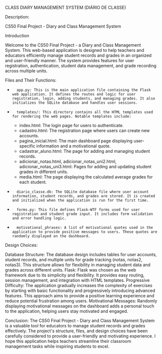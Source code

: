 CLASS DIARY MANAGEMENT SYSTEM (DIÁRIO DE CLASSE)

Description:

CS50 Final Project - Diary and Class Management System

Introduction

Welcome to the CS50 Final Project - a Diary and Class Management System. This web-based application is designed to help teachers and educators efficiently manage student records and grades in an organized and user-friendly manner. The system provides features for user registration, authentication, student data management, and grade recording across multiple units.

Files and Their Functions:

* 		app.py: This is the main application file containing the Flask web application. It defines the routes and logic for user registration, login, adding students, and managing grades. It also initializes the SQLite database and handles user sessions.
* 		templates/: This directory contains all the HTML templates used for rendering the web pages. Notable templates include:
    * index.html: The login page for users to authenticate.
    * cadastro.html: The registration page where users can create new accounts.
    * pagina_inicial.html: The main dashboard page displaying user-specific information and a motivational quote.
    * cadastrar_aluno.html: The page for adding and managing student records.
    * adicionar_notas.html, adicionar_notas_uni2.html, adicionar_notas_uni3.html: Pages for adding and updating student grades in different units.
    * media.html: The page displaying the calculated average grades for each student.
* 		diario_classe.db: The SQLite database file where user account information, student records, and grades are stored. It is created and initialized when the application is run for the first time.
* 		forms.py: This file defines Flask-WTF forms used for user registration and student grade input. It includes form validation and error handling logic.
* 		motivational_phrases: A list of motivational quotes used in the application to provide positive messages to users. These quotes are randomly displayed on the dashboard.

Design Choices:

Database Structure: The database design includes tables for user accounts, student records, and multiple units for grade tracking (notas, notas2, notas3). This structure allows for flexibility in managing student data and grades across different units.
Flask: Flask was chosen as the web framework due to its simplicity and flexibility. It provides easy routing, session management, and integration with HTML templates.
Progressive Difficulty: The application gradually increases the complexity of exercises by starting with basic functionality and progressively introducing advanced features. This approach aims to provide a positive learning experience and reduce potential frustration among users.
Motivational Messages: Randomly displaying motivational messages on the dashboard adds a personal touch to the application, helping users stay motivated and engaged.

Conclusion:
The CS50 Final Project - Diary and Class Management System is a valuable tool for educators to manage student records and grades effectively. The project's structure, files, and design choices have been carefully considered to provide a user-friendly and motivating experience. I hope this application helps teachers streamline their classroom management tasks while inspiring students to excel.